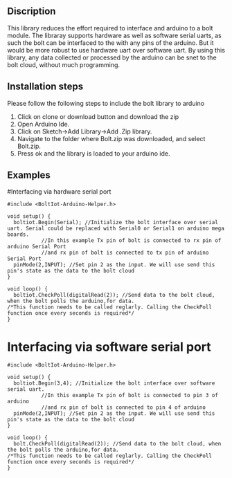 ## Discription
This library reduces the effort required to interface and arduino to a bolt module.
The libraray supports hardware as well as software serial uarts, as such the bolt can be interfaced to the with any pins of the arduino. But it would be more robust to use hardware uart over software uart.
By using this library, any data collected or processed by the arduino can be snet to the bolt cloud, without much programming.

## Installation steps
Please follow the following steps to include the bolt library to arduino
1. Click on clone or download button and download the zip
2. Open Arduino Ide.
3. Click on Sketch->Add Library->Add .Zip library.
4. Navigate to the folder where Bolt.zip was downloaded, and select Bolt.zip.
5. Press ok and the library is loaded to your arduino ide.

## Examples
#Interfacing via hardware serial port
```
#include <BoltIot-Arduino-Helper.h>

void setup() {
  boltiot.Begin(Serial); //Initialize the bolt interface over serial uart. Serial could be replaced with Serial0 or Serial1 on arduino mega boards.
		   //In this example Tx pin of bolt is connected to rx pin of arduino Serial Port
		   //and rx pin of bolt is connected to tx pin of arduino Serial Port
  pinMode(2,INPUT); //Set pin 2 as the input. We will use send this pin's state as the data to the bolt cloud
}

void loop() {
  boltiot.CheckPoll(digitalRead(2)); //Send data to the bolt cloud, when the bolt polls the arduino,for data.
/*This function needs to be called reglarly. Calling the CheckPoll function once every seconds is required*/
}
```


# Interfacing via software serial port
```
#include <BoltIot-Arduino-Helper.h>

void setup() {
  boltiot.Begin(3,4); //Initialize the bolt interface over software serial uart.
		   //In this example Tx pin of bolt is connected to pin 3 of arduino
		   //and rx pin of bolt is connected to pin 4 of arduino
  pinMode(2,INPUT); //Set pin 2 as the input. We will use send this pin's state as the data to the bolt cloud
}

void loop() {
  bolt.CheckPoll(digitalRead(2)); //Send data to the bolt cloud, when the bolt polls the arduino,for data.
/*This function needs to be called reglarly. Calling the CheckPoll function once every seconds is required*/
}
```
